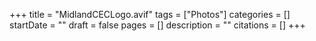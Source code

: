 +++
title = "MidlandCECLogo.avif"
tags = ["Photos"]
categories = []
startDate = ""
draft = false
pages = []
description = ""
citations = []
+++
